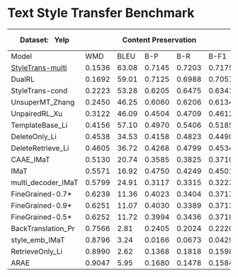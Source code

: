 # Text Style Transfer Benchmark



<table class="tg">
<thead>
  <tr>
    <th class="tg-wa1i">Dataset:&nbsp;&nbsp;&nbsp;Yelp</th>
    <th class="tg-wa1i" colspan="5">Content Preservation</th>
    <th class="tg-wa1i" colspan="3">Naturalness</th>
    <th class="tg-wa1i" colspan="2">Transfer Intensity</th>
  </tr>
</thead>
<tbody>
  <tr>
    <td class="tg-wa1i">Model</td>
    <td class="tg-wa1i">WMD</td>
    <td class="tg-wa1i">BLEU</td>
    <td class="tg-wa1i">B-P</td>
    <td class="tg-wa1i">B-R</td>
    <td class="tg-wa1i">B-F1</td>
    <td class="tg-wa1i">N-A</td>
    <td class="tg-wa1i">N-C</td>
    <td class="tg-wa1i">N-D</td>
    <td class="tg-wa1i">ACCU</td>
    <td class="tg-wa1i">EMD</td>
  </tr>
  <tr>
    <td class="tg-nrix"><a href="https://arxiv.org/pdf/1905.05621" target="_blank" rel="noopener noreferrer">StyleTrans-multi</a></td>
    <td class="tg-nrix">0.1536</td>
    <td class="tg-nrix">63.08</td>
    <td class="tg-nrix">0.7145</td>
    <td class="tg-nrix">0.7203</td>
    <td class="tg-wa1i">0.7175</td>
    <td class="tg-nrix">0.6133</td>
    <td class="tg-nrix">0.9102</td>
    <td class="tg-nrix">0.6909</td>
    <td class="tg-nrix">0.8730</td>
    <td class="tg-nrix">0.8316</td>
  </tr>
  <tr>
    <td class="tg-nrix">DualRL</td>
    <td class="tg-nrix">0.1692</td>
    <td class="tg-nrix">59.01</td>
    <td class="tg-nrix">0.7125</td>
    <td class="tg-nrix">0.6988</td>
    <td class="tg-nrix">0.7057</td>
    <td class="tg-nrix">0.5517</td>
    <td class="tg-nrix">0.8996</td>
    <td class="tg-nrix">0.6768</td>
    <td class="tg-nrix">0.9050</td>
    <td class="tg-nrix">0.8675</td>
  </tr>
  <tr>
    <td class="tg-nrix">StyleTrans-cond</td>
    <td class="tg-nrix">0.2223</td>
    <td class="tg-nrix">53.28</td>
    <td class="tg-nrix">0.6205</td>
    <td class="tg-nrix">0.6475</td>
    <td class="tg-nrix">0.6341</td>
    <td class="tg-nrix">0.6312</td>
    <td class="tg-nrix">0.9109</td>
    <td class="tg-nrix">0.6654</td>
    <td class="tg-nrix">0.9290</td>
    <td class="tg-nrix">0.8815</td>
  </tr>
  <tr>
    <td class="tg-nrix">UnsuperMT_Zhang</td>
    <td class="tg-nrix">0.2450</td>
    <td class="tg-nrix">46.25</td>
    <td class="tg-nrix">0.6060</td>
    <td class="tg-nrix">0.6206</td>
    <td class="tg-nrix">0.6134</td>
    <td class="tg-nrix">0.5755</td>
    <td class="tg-nrix">0.9040</td>
    <td class="tg-nrix">0.6625</td>
    <td class="tg-nrix">0.9770</td>
    <td class="tg-nrix">0.9372</td>
  </tr>
  <tr>
    <td class="tg-nrix">UnpairedRL_Xu</td>
    <td class="tg-nrix">0.3122</td>
    <td class="tg-nrix">46.09</td>
    <td class="tg-nrix">0.4504</td>
    <td class="tg-nrix">0.4709</td>
    <td class="tg-nrix">0.4612</td>
    <td class="tg-nrix">0.7136</td>
    <td class="tg-nrix">0.9035</td>
    <td class="tg-nrix">0.6493</td>
    <td class="tg-nrix">0.5340</td>
    <td class="tg-nrix">0.4989</td>
  </tr>
  <tr>
    <td class="tg-nrix">TemplateBase_Li</td>
    <td class="tg-nrix">0.4156</td>
    <td class="tg-nrix">57.10</td>
    <td class="tg-nrix">0.4970</td>
    <td class="tg-nrix">0.5406</td>
    <td class="tg-nrix">0.5185</td>
    <td class="tg-nrix">0.6370</td>
    <td class="tg-nrix">0.8984</td>
    <td class="tg-nrix">0.6299</td>
    <td class="tg-nrix">0.8410</td>
    <td class="tg-nrix">0.7948</td>
  </tr>
  <tr>
    <td class="tg-nrix">DeleteOnly_Li</td>
    <td class="tg-nrix">0.4538</td>
    <td class="tg-nrix">34.53</td>
    <td class="tg-nrix">0.4158</td>
    <td class="tg-nrix">0.4823</td>
    <td class="tg-nrix">0.4490</td>
    <td class="tg-nrix">0.6345</td>
    <td class="tg-nrix">0.9072</td>
    <td class="tg-nrix">0.5511</td>
    <td class="tg-nrix">0.8750</td>
    <td class="tg-nrix">0.8297</td>
  </tr>
  <tr>
    <td class="tg-nrix">DeleteRetrieve_Li</td>
    <td class="tg-nrix">0.4605</td>
    <td class="tg-nrix">36.72</td>
    <td class="tg-nrix">0.4268</td>
    <td class="tg-nrix">0.4799</td>
    <td class="tg-nrix">0.4534</td>
    <td class="tg-nrix">0.6564</td>
    <td class="tg-nrix">0.9359</td>
    <td class="tg-nrix">0.5620</td>
    <td class="tg-nrix">0.9010</td>
    <td class="tg-nrix">0.8550</td>
  </tr>
  <tr>
    <td class="tg-nrix">CAAE_IMaT</td>
    <td class="tg-nrix">0.5130</td>
    <td class="tg-nrix">20.74</td>
    <td class="tg-nrix">0.3585</td>
    <td class="tg-nrix">0.3825</td>
    <td class="tg-nrix">0.3710</td>
    <td class="tg-nrix">0.4139</td>
    <td class="tg-nrix">0.7006</td>
    <td class="tg-nrix">0.5999</td>
    <td class="tg-nrix">0.7490</td>
    <td class="tg-nrix">0.7029</td>
  </tr>
  <tr>
    <td class="tg-nrix">IMaT</td>
    <td class="tg-nrix">0.5571</td>
    <td class="tg-nrix">16.92</td>
    <td class="tg-nrix">0.4750</td>
    <td class="tg-nrix">0.4249</td>
    <td class="tg-nrix">0.4501</td>
    <td class="tg-nrix">0.4878</td>
    <td class="tg-nrix">0.8407</td>
    <td class="tg-nrix">0.6691</td>
    <td class="tg-nrix">0.8710</td>
    <td class="tg-nrix">0.8198</td>
  </tr>
  <tr>
    <td class="tg-nrix">multi_decoder_IMaT</td>
    <td class="tg-nrix">0.5799</td>
    <td class="tg-nrix">24.91</td>
    <td class="tg-nrix">0.3117</td>
    <td class="tg-nrix">0.3315</td>
    <td class="tg-nrix">0.3223</td>
    <td class="tg-nrix">0.4829</td>
    <td class="tg-nrix">0.8394</td>
    <td class="tg-nrix">0.6365</td>
    <td class="tg-nrix">0.6810</td>
    <td class="tg-nrix">0.6340</td>
  </tr>
  <tr>
    <td class="tg-nrix">FineGrained-0.7*</td>
    <td class="tg-nrix">0.6239</td>
    <td class="tg-nrix">11.36</td>
    <td class="tg-nrix">0.4023</td>
    <td class="tg-nrix">0.3404</td>
    <td class="tg-nrix">0.3717</td>
    <td class="tg-nrix">0.3665</td>
    <td class="tg-nrix">0.7125</td>
    <td class="tg-nrix">0.5332</td>
    <td class="tg-nrix">0.3960</td>
    <td class="tg-nrix">0.3621</td>
  </tr>
  <tr>
    <td class="tg-nrix">FineGrained-0.9*</td>
    <td class="tg-nrix">0.6251</td>
    <td class="tg-nrix">11.07</td>
    <td class="tg-nrix">0.4030</td>
    <td class="tg-nrix">0.3389</td>
    <td class="tg-nrix">0.3713</td>
    <td class="tg-nrix">0.3668</td>
    <td class="tg-nrix">0.7148</td>
    <td class="tg-nrix">0.5231</td>
    <td class="tg-nrix">0.4180</td>
    <td class="tg-nrix">0.3926</td>
  </tr>
  <tr>
    <td class="tg-nrix">FineGrained-0.5*</td>
    <td class="tg-8d8j">0.6252</td>
    <td class="tg-8d8j">11.72</td>
    <td class="tg-8d8j">0.3994</td>
    <td class="tg-8d8j">0.3436</td>
    <td class="tg-8d8j">0.3718</td>
    <td class="tg-8d8j">0.3608</td>
    <td class="tg-8d8j">0.7254</td>
    <td class="tg-8d8j">0.5395</td>
    <td class="tg-8d8j">0.3280</td>
    <td class="tg-8d8j">0.2985</td>
  </tr>
  <tr>
    <td class="tg-nrix">BackTranslation_Pr</td>
    <td class="tg-nrix">0.7566</td>
    <td class="tg-nrix">2.81</td>
    <td class="tg-nrix">0.2405</td>
    <td class="tg-nrix">0.2024</td>
    <td class="tg-nrix">0.2220</td>
    <td class="tg-nrix">0.3686</td>
    <td class="tg-nrix">0.5392</td>
    <td class="tg-nrix">0.4754</td>
    <td class="tg-nrix">0.9500</td>
    <td class="tg-nrix">0.9117</td>
  </tr>
  <tr>
    <td class="tg-nrix">style_emb_IMaT</td>
    <td class="tg-nrix">0.8796</td>
    <td class="tg-nrix">3.24</td>
    <td class="tg-nrix">0.0166</td>
    <td class="tg-nrix">0.0673</td>
    <td class="tg-nrix">0.0429</td>
    <td class="tg-nrix">0.5788</td>
    <td class="tg-nrix">0.9075</td>
    <td class="tg-nrix">0.6450</td>
    <td class="tg-nrix">0.4490</td>
    <td class="tg-nrix">0.4119</td>
  </tr>
  <tr>
    <td class="tg-nrix">RetrieveOnly_Li</td>
    <td class="tg-nrix">0.8990</td>
    <td class="tg-nrix">2.62</td>
    <td class="tg-nrix">0.1368</td>
    <td class="tg-nrix">0.1818</td>
    <td class="tg-nrix">0.1598</td>
    <td class="tg-wa1i">0.8067</td>
    <td class="tg-wa1i">0.9717</td>
    <td class="tg-wa1i">0.7211</td>
    <td class="tg-nrix">0.9610</td>
    <td class="tg-nrix">0.9010</td>
  </tr>
  <tr>
    <td class="tg-nrix">ARAE</td>
    <td class="tg-nrix">0.9047</td>
    <td class="tg-nrix">5.95</td>
    <td class="tg-nrix">0.1680</td>
    <td class="tg-nrix">0.1478</td>
    <td class="tg-nrix">0.1584</td>
    <td class="tg-nrix">0.4476</td>
    <td class="tg-nrix">0.8120</td>
    <td class="tg-nrix">0.6969</td>
    <td class="tg-nrix">0.8278</td>
    <td class="tg-nrix">0.7880</td>
  </tr>
</tbody>
</table>